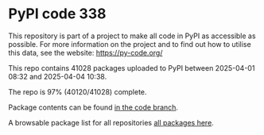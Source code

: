 # PyPI code 338

This repository is part of a project to make all code in PyPI as accessible as possible. For more information 
on the project and to find out how to utilise this data, see the website: https://py-code.org/

This repo contains 41028 packages uploaded to PyPI between 
2025-04-01 08:32 and 2025-04-04 10:38.

The repo is 97% (40120/41028) complete.

Package contents can be found [in the code branch](https://github.com/pypi-data/pypi-mirror-338/tree/code/packages).

A browsable package list for all repositories [all packages here](https://py-code.org/repositories/pypi-mirror-338).


